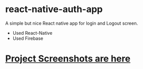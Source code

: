 # react-native-auth-app
A simple but nice React native app for login and Logout screen.
- Used React-Native
- Used Firebase

<h1><a href="https://github.com/hemantc09/react-native-auth-app/tree/master/src/Project_Screeshots">Project Screenshots are here </a></h1>
